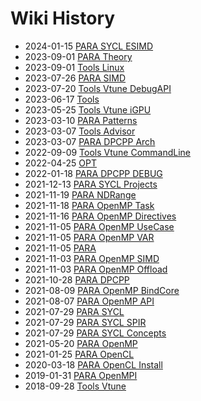 # Wiki History

- 2024-01-15        [PARA SYCL ESIMD](/0011_PARA_SYCL_ESIMD)
- 2023-09-01        [PARA Theory](/0012_PARA_Theory)
- 2023-09-01        [Tools Linux](/0005_Tools_Linux)
- 2023-07-26        [PARA SIMD](/0013_PARA_SIMD)
- 2023-07-20        [Tools Vtune DebugAPI](/0010_Tools_Vtune_DebugAPI)
- 2023-06-17        [Tools](/0004_Tools)
- 2023-05-25        [Tools Vtune iGPU](/0009_Tools_Vtune_iGPU)
- 2023-03-10        [PARA Patterns](/0014_PARA_Patterns)
- 2023-03-07        [Tools Advisor](/0008_Tools_Advisor)
- 2023-03-07        [PARA DPCPP Arch](/0015_PARA_DPCPP_Arch)
- 2022-09-09        [Tools Vtune CommandLine](/0007_Tools_Vtune_CommandLine)
- 2022-04-25        [OPT](/0003_OPT)
- 2022-01-18        [PARA DPCPP DEBUG](/0016_PARA_DPCPP_DEBUG)
- 2021-12-13        [PARA SYCL Projects](/0017_PARA_SYCL_Projects)
- 2021-11-19        [PARA NDRange](/0018_PARA_NDRange)
- 2021-11-18        [PARA OpenMP Task](/0019_PARA_OpenMP_Task)
- 2021-11-16        [PARA OpenMP Directives](/0020_PARA_OpenMP_Directives)
- 2021-11-05        [PARA OpenMP UseCase](/0022_PARA_OpenMP_UseCase)
- 2021-11-05        [PARA OpenMP VAR](/0021_PARA_OpenMP_VAR)
- 2021-11-05        [PARA](/0023_PARA)
- 2021-11-03        [PARA OpenMP SIMD](/0025_PARA_OpenMP_SIMD)
- 2021-11-03        [PARA OpenMP Offload](/0024_PARA_OpenMP_Offload)
- 2021-10-28        [PARA DPCPP](/0026_PARA_DPCPP)
- 2021-08-09        [PARA OpenMP BindCore](/0027_PARA_OpenMP_BindCore)
- 2021-08-07        [PARA OpenMP API](/0028_PARA_OpenMP_API)
- 2021-07-29        [PARA SYCL](/0031_PARA_SYCL)
- 2021-07-29        [PARA SYCL SPIR](/0030_PARA_SYCL_SPIR)
- 2021-07-29        [PARA SYCL Concepts](/0029_PARA_SYCL_Concepts)
- 2021-05-20        [ PARA OpenMP](/0032__PARA_OpenMP)
- 2021-01-25        [PARA OpenCL](/0033_PARA_OpenCL)
- 2020-03-18        [PARA OpenCL Install](/0034_PARA_OpenCL_Install)
- 2019-01-31        [PARA OpenMPI](/0035_PARA_OpenMPI)
- 2018-09-28        [Tools Vtune](/0006_Tools_Vtune)
